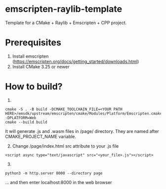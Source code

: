 # emscripten-raylib-template
Template for a CMake + Raylib + Emscripten + CPP project.

# Prerequisites
1. Install emscripten (https://emscripten.org/docs/getting_started/downloads.html)
2. Install CMake 3.25 or newer

# How to build?

1.
```
cmake -S . -B build -DCMAKE_TOOLCHAIN_FILE=<YOUR PATH HERE>/emsdk/upstream/emscripten/cmake/Modules/Platform/Emscripten.cmake -DPLATFORM=Web
cmake --build build
```
It will generate .js and .wasm files in /page/ directory. They are named after CMAKE_PROJECT_NAME variable.


2. Change /page/index.html src attribute to your .js file
```
<script async type="text/javascript" src="<your_file>.js"></script>
```

3.
```
python3 -m http.server 8000 --directory page
```
... and then enter localhost:8000 in the web browser



